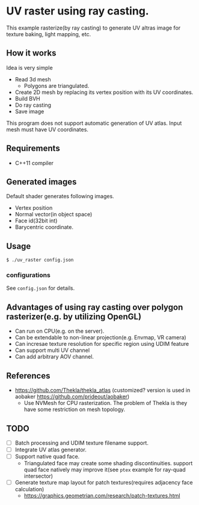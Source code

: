 # UV raster using ray casting.

This example rasterize(by ray casting) to generate UV altras image for texture baking, light mapping, etc.

## How it works

Idea is very simple

* Read 3d mesh
  * Polygons are triangulated. 
* Create 2D mesh by replacing its vertex position with its UV coordinates.
* Build BVH
* Do ray casting
* Save image

This program does not support automatic generation of UV atlas. Input mesh must have UV coordinates.

## Requirements

* C++11 compiler

## Generated images

Default shader generates following images.

* Vertex position
* Normal vector(in object space)
* Face id(32bit int)
* Barycentric coordinate.

## Usage

```
$ ./uv_raster config.json
```

### configurations

See `config.json` for details.


## Advantages of using ray casting over polygon rasterizer(e.g. by utilizing OpenGL)

* Can run on CPU(e.g. on the server).
* Can be extendable to non-linear projection(e.g. Envmap, VR camera)
* Can incresae texture resolution for specific region using UDIM feature 
* Can support multi UV channel
* Can add arbitrary AOV channel.

## References

* https://github.com/Thekla/thekla_atlas (customized? version is used in aobaker https://github.com/prideout/aobaker)
  * Use NVMesh for CPU rasterization. The problem of Thekla is they have some restriction on mesh topology.

## TODO

* [ ] Batch processing and UDIM texture filename support.
* [ ] Integrate UV atlas generator.
* [ ] Support native quad face.
  * Triangulated face may create some shading discontinuities. support quad face natively may improve it(see `ptex` example for ray-quad intersector)
* [ ] Generate texture map layout for patch textures(requires adjacency face calculation)
  * https://graphics.geometrian.com/research/patch-textures.html

